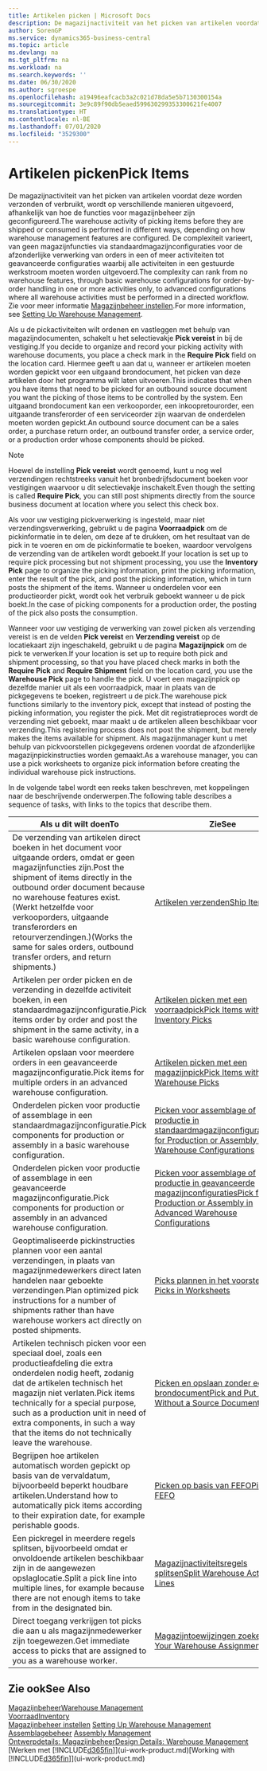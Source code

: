 ```yaml
---
title: Artikelen picken | Microsoft Docs
description: De magazijnactiviteit van het picken van artikelen voordat deze worden verzonden of verbruikt, wordt op verschillende manieren uitgevoerd, afhankelijk van hoe de functies voor magazijnbeheer zijn geconfigureerd. De complexiteit van de instelling varieert, van geen magazijnfuncties via standaardmagazijnconfiguraties voor de afzonderlijke verwerking van orders in een of meer activiteiten tot geavanceerde configuraties waarbij alle activiteiten in een gestuurde werkstroom moeten worden uitgevoerd.
author: SorenGP
ms.service: dynamics365-business-central
ms.topic: article
ms.devlang: na
ms.tgt_pltfrm: na
ms.workload: na
ms.search.keywords: ''
ms.date: 06/30/2020
ms.author: sgroespe
ms.openlocfilehash: a19496eafcacb3a2c021d78da5e5b7130300154a
ms.sourcegitcommit: 3e9c89f90db5eaed599630299353300621fe4007
ms.translationtype: HT
ms.contentlocale: nl-BE
ms.lasthandoff: 07/01/2020
ms.locfileid: "3529300"
---
```

# <a name="pick-items"></a><span data-ttu-id="3d330-104">Artikelen picken</span><span class="sxs-lookup"><span data-stu-id="3d330-104">Pick Items</span></span>

<span data-ttu-id="3d330-105">De magazijnactiviteit van het picken van artikelen voordat deze worden verzonden of verbruikt, wordt op verschillende manieren uitgevoerd, afhankelijk van hoe de functies voor magazijnbeheer zijn geconfigureerd.</span><span class="sxs-lookup"><span data-stu-id="3d330-105">The warehouse activity of picking items before they are shipped or consumed is performed in different ways, depending on how warehouse management features are configured.</span></span> <span data-ttu-id="3d330-106">De complexiteit varieert, van geen magazijnfuncties via standaardmagazijnconfiguraties voor de afzonderlijke verwerking van orders in een of meer activiteiten tot geavanceerde configuraties waarbij alle activiteiten in een gestuurde werkstroom moeten worden uitgevoerd.</span><span class="sxs-lookup"><span data-stu-id="3d330-106">The complexity can rank from no warehouse features, through basic warehouse configurations for order-by-order handling in one or more activities only, to advanced configurations where all warehouse activities must be performed in a directed workflow.</span></span> <span data-ttu-id="3d330-107">Zie voor meer informatie [Magazijnbeheer instellen](warehouse-setup-warehouse.md).</span><span class="sxs-lookup"><span data-stu-id="3d330-107">For more information, see [Setting Up Warehouse Management](warehouse-setup-warehouse.md).</span></span>

<span data-ttu-id="3d330-108">Als u de pickactiviteiten wilt ordenen en vastleggen met behulp van magazijndocumenten, schakelt u het selectievakje **Pick vereist** in bij de vestiging.</span><span class="sxs-lookup"><span data-stu-id="3d330-108">If you decide to organize and record your picking activity with warehouse documents, you place a check mark in the **Require Pick** field on the location card.</span></span> <span data-ttu-id="3d330-109">Hiermee geeft u aan dat u, wanneer er artikelen moeten worden gepickt voor een uitgaand brondocument, het picken van deze artikelen door het programma wilt laten uitvoeren.</span><span class="sxs-lookup"><span data-stu-id="3d330-109">This indicates that when you have items that need to be picked for an outbound source document you want the picking of those items to be controlled by the system.</span></span> <span data-ttu-id="3d330-110">Een uitgaand brondocument kan een verkooporder, een inkoopretourorder, een uitgaande transferorder of een serviceorder zijn waarvan de onderdelen moeten worden gepickt.</span><span class="sxs-lookup"><span data-stu-id="3d330-110">An outbound source document can be a sales order, a purchase return order, an outbound transfer order, a service order, or a production order whose components should be picked.</span></span>

> [!NOTE]
> <span data-ttu-id="3d330-111">Hoewel de instelling **Pick vereist** wordt genoemd, kunt u nog wel verzendingen rechtstreeks vanuit het bronbedrijfsdocument boeken voor vestigingen waarvoor u dit selectievakje inschakelt.</span><span class="sxs-lookup"><span data-stu-id="3d330-111">Even though the setting is called **Require Pick**, you can still post shipments directly from the source business document at location where you select this check box.</span></span>

<span data-ttu-id="3d330-112">Als voor uw vestiging pickverwerking is ingesteld, maar niet verzendingsverwerking, gebruikt u de pagina **Voorraadpick** om de pickinformatie in te delen, om deze af te drukken, om het resultaat van de pick in te voeren en om de pickinformatie te boeken, waardoor vervolgens de verzending van de artikelen wordt geboekt.</span><span class="sxs-lookup"><span data-stu-id="3d330-112">If your location is set up to require pick processing but not shipment processing, you use the **Inventory Pick** page to organize the picking information, print the picking information, enter the result of the pick, and post the picking information, which in turn posts the shipment of the items.</span></span> <span data-ttu-id="3d330-113">Wanneer u onderdelen voor een productieorder pickt, wordt ook het verbruik geboekt wanneer u de pick boekt.</span><span class="sxs-lookup"><span data-stu-id="3d330-113">In the case of picking components for a production order, the posting of the pick also posts the consumption.</span></span>

<span data-ttu-id="3d330-114">Wanneer voor uw vestiging de verwerking van zowel picken als verzending vereist is en de velden **Pick vereist** en **Verzending vereist** op de locatiekaart zijn ingeschakeld, gebruikt u de pagina **Magazijnpick** om de pick te verwerken.</span><span class="sxs-lookup"><span data-stu-id="3d330-114">If your location is set up to require both pick and shipment processing, so that you have placed check marks in both the **Require Pick** and **Require Shipment** field on the location card, you use the **Warehouse Pick** page to handle the pick.</span></span> <span data-ttu-id="3d330-115">U voert een magazijnpick op dezelfde manier uit als een voorraadpick, maar in plaats van de pickgegevens te boeken, registreert u de pick.</span><span class="sxs-lookup"><span data-stu-id="3d330-115">The warehouse pick functions similarly to the inventory pick, except that instead of posting the picking information, you register the pick.</span></span> <span data-ttu-id="3d330-116">Met dit registratieproces wordt de verzending niet geboekt, maar maakt u de artikelen alleen beschikbaar voor verzending.</span><span class="sxs-lookup"><span data-stu-id="3d330-116">This registering process does not post the shipment, but merely makes the items available for shipment.</span></span> <span data-ttu-id="3d330-117">Als magazijnmanager kunt u met behulp van pickvoorstellen pickgegevens ordenen voordat de afzonderlijke magazijnpickinstructies worden gemaakt.</span><span class="sxs-lookup"><span data-stu-id="3d330-117">As a warehouse manager, you can use a pick worksheets to organize pick information before creating the individual warehouse pick instructions.</span></span>

<span data-ttu-id="3d330-118">In de volgende tabel wordt een reeks taken beschreven, met koppelingen naar de beschrijvende onderwerpen.</span><span class="sxs-lookup"><span data-stu-id="3d330-118">The following table describes a sequence of tasks, with links to the topics that describe them.</span></span>   

|<span data-ttu-id="3d330-119">**Als u dit wilt doen**</span><span class="sxs-lookup"><span data-stu-id="3d330-119">**To**</span></span>|<span data-ttu-id="3d330-120">**Zie**</span><span class="sxs-lookup"><span data-stu-id="3d330-120">**See**</span></span>|
|------------|-------------|  
|<span data-ttu-id="3d330-121">De verzending van artikelen direct boeken in het document voor uitgaande orders, omdat er geen magazijnfuncties zijn.</span><span class="sxs-lookup"><span data-stu-id="3d330-121">Post the shipment of items directly in the outbound order document because no warehouse features exist.</span></span> <span data-ttu-id="3d330-122">(Werkt hetzelfde voor verkooporders, uitgaande transferorders en retourverzendingen.)</span><span class="sxs-lookup"><span data-stu-id="3d330-122">(Works the same for sales orders, outbound transfer orders, and return shipments.)</span></span>|[<span data-ttu-id="3d330-123">Artikelen verzenden</span><span class="sxs-lookup"><span data-stu-id="3d330-123">Ship Items</span></span>](warehouse-how-ship-items.md)|  
|<span data-ttu-id="3d330-124">Artikelen per order picken en de verzending in dezelfde activiteit boeken, in een standaardmagazijnconfiguratie.</span><span class="sxs-lookup"><span data-stu-id="3d330-124">Pick items order by order and post the shipment in the same activity, in a basic warehouse configuration.</span></span>|[<span data-ttu-id="3d330-125">Artikelen picken met een voorraadpick</span><span class="sxs-lookup"><span data-stu-id="3d330-125">Pick Items with Inventory Picks</span></span>](warehouse-how-to-pick-items-with-inventory-picks.md)|
|<span data-ttu-id="3d330-126">Artikelen opslaan voor meerdere orders in een geavanceerde magazijnconfiguratie.</span><span class="sxs-lookup"><span data-stu-id="3d330-126">Pick items for multiple orders in an advanced warehouse configuration.</span></span>|[<span data-ttu-id="3d330-127">Artikelen picken met een magazijnpick</span><span class="sxs-lookup"><span data-stu-id="3d330-127">Pick Items with Warehouse Picks</span></span>](warehouse-how-to-pick-items-for-warehouse-shipment.md)|  
|<span data-ttu-id="3d330-128">Onderdelen picken voor productie of assemblage in een standaardmagazijnconfiguratie.</span><span class="sxs-lookup"><span data-stu-id="3d330-128">Pick components for production or assembly in a basic warehouse configuration.</span></span>|[<span data-ttu-id="3d330-129">Picken voor assemblage of productie in standaardmagazijnconfiguraties</span><span class="sxs-lookup"><span data-stu-id="3d330-129">Pick for Production or Assembly in Basic Warehouse Configurations</span></span>](warehouse-how-to-pick-for-production.md)|
|<span data-ttu-id="3d330-130">Onderdelen picken voor productie of assemblage in een geavanceerde magazijnconfiguratie.</span><span class="sxs-lookup"><span data-stu-id="3d330-130">Pick components for production or assembly in an advanced warehouse configuration.</span></span>|[<span data-ttu-id="3d330-131">Picken voor assemblage of productie in geavanceerde magazijnconfiguraties</span><span class="sxs-lookup"><span data-stu-id="3d330-131">Pick for Production or Assembly in Advanced Warehouse Configurations</span></span>](warehouse-how-to-pick-for-internal-operations-in-advanced-warehousing.md)|  
|<span data-ttu-id="3d330-132">Geoptimaliseerde pickinstructies plannen voor een aantal verzendingen, in plaats van magazijnmedewerkers direct laten handelen naar geboekte verzendingen.</span><span class="sxs-lookup"><span data-stu-id="3d330-132">Plan optimized pick instructions for a number of shipments rather than have warehouse workers act directly on posted shipments.</span></span>|[<span data-ttu-id="3d330-133">Picks plannen in het voorstel</span><span class="sxs-lookup"><span data-stu-id="3d330-133">Plan Picks in Worksheets</span></span>](warehouse-how-to-plan-picks-in-worksheets.md)|  
|<span data-ttu-id="3d330-134">Artikelen technisch picken voor een speciaal doel, zoals een productieafdeling die extra onderdelen nodig heeft, zodanig dat de artikelen technisch het magazijn niet verlaten.</span><span class="sxs-lookup"><span data-stu-id="3d330-134">Pick items technically for a special purpose, such as a production unit in need of extra components, in such a way that the items do not technically leave the warehouse.</span></span>|[<span data-ttu-id="3d330-135">Picken en opslaan zonder een brondocument</span><span class="sxs-lookup"><span data-stu-id="3d330-135">Pick and Put Away Without a Source Document</span></span>](warehouse-how-to-create-put-aways-from-internal-put-aways.md)|
|<span data-ttu-id="3d330-136">Begrijpen hoe artikelen automatisch worden gepickt op basis van de vervaldatum, bijvoorbeeld beperkt houdbare artikelen.</span><span class="sxs-lookup"><span data-stu-id="3d330-136">Understand how to automatically pick items according to their expiration date, for example perishable goods.</span></span>|[<span data-ttu-id="3d330-137">Picken op basis van FEFO</span><span class="sxs-lookup"><span data-stu-id="3d330-137">Picking By FEFO</span></span>](warehouse-picking-by-fefo.md)|
|<span data-ttu-id="3d330-138">Een pickregel in meerdere regels splitsen, bijvoorbeeld omdat er onvoldoende artikelen beschikbaar zijn in de aangewezen opslaglocatie.</span><span class="sxs-lookup"><span data-stu-id="3d330-138">Split a pick line into multiple lines, for example because there are not enough items to take from in the designated bin.</span></span>|[<span data-ttu-id="3d330-139">Magazijnactiviteitsregels splitsen</span><span class="sxs-lookup"><span data-stu-id="3d330-139">Split Warehouse Activity Lines</span></span>](warehouse-how-to-split-warehouse-activity-lines.md)|
|<span data-ttu-id="3d330-140">Direct toegang verkrijgen tot picks die aan u als magazijnmedewerker zijn toegewezen.</span><span class="sxs-lookup"><span data-stu-id="3d330-140">Get immediate access to picks that are assigned to you as a warehouse worker.</span></span>|[<span data-ttu-id="3d330-141">Magazijntoewijzingen zoeken</span><span class="sxs-lookup"><span data-stu-id="3d330-141">Find Your Warehouse Assignments</span></span>](warehouse-how-to-find-your-warehouse-assignments.md)|  

## <a name="see-also"></a><span data-ttu-id="3d330-142">Zie ook</span><span class="sxs-lookup"><span data-stu-id="3d330-142">See Also</span></span>  
[<span data-ttu-id="3d330-143">Magazijnbeheer</span><span class="sxs-lookup"><span data-stu-id="3d330-143">Warehouse Management</span></span>](warehouse-manage-warehouse.md)  
[<span data-ttu-id="3d330-144">Voorraad</span><span class="sxs-lookup"><span data-stu-id="3d330-144">Inventory</span></span>](inventory-manage-inventory.md)  
<span data-ttu-id="3d330-145">[Magazijnbeheer instellen](warehouse-setup-warehouse.md)   </span><span class="sxs-lookup"><span data-stu-id="3d330-145">[Setting Up Warehouse Management](warehouse-setup-warehouse.md)   </span></span>  
<span data-ttu-id="3d330-146">[Assemblagebeheer](assembly-assemble-items.md)  </span><span class="sxs-lookup"><span data-stu-id="3d330-146">[Assembly Management](assembly-assemble-items.md)  </span></span>  
[<span data-ttu-id="3d330-147">Ontwerpdetails: Magazijnbeheer</span><span class="sxs-lookup"><span data-stu-id="3d330-147">Design Details: Warehouse Management</span></span>](design-details-warehouse-management.md)  
<span data-ttu-id="3d330-148">[Werken met [!INCLUDE[d365fin](includes/d365fin_md.md)]](ui-work-product.md)</span><span class="sxs-lookup"><span data-stu-id="3d330-148">[Working with [!INCLUDE[d365fin](includes/d365fin_md.md)]](ui-work-product.md)</span></span>
